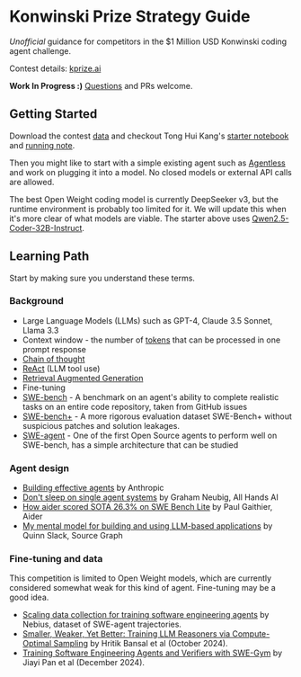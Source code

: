 # Konwinski Prize Strategy Guide
*Unofficial* guidance for competitors in the $1 Million USD Konwinski coding agent challenge.

Contest details: [kprize.ai](https://kprize.ai)

**Work In Progress :)** [Questions](https://github.com/raymyers/konwinski-prize-strategy-guide/issues/1) and PRs welcome.

## Getting Started

Download the contest [data](https://www.kaggle.com/competitions/konwinski-prize/data) and checkout Tong Hui Kang's [starter notebook](https://www.kaggle.com/competitions/konwinski-prize/discussion/553294) and [running note](https://www.kaggle.com/code/huikang/starter-notebook-select-patch-verify/comments#3082193).

Then you might like to start with a simple existing agent such as [Agentless](https://github.com/OpenAutoCoder/Agentless/tree/main) and work on plugging it into a model. No closed models or external API calls are allowed.

The best Open Weight coding model is currently DeepSeeker v3, but the runtime environment is probably too limited for it. We will update this when it's more clear of what models are viable. The starter above uses [Qwen2.5-Coder-32B-Instruct](https://github.com/QwenLM/Qwen2.5-Coder).

## Learning Path

Start by making sure you understand these terms.
### Background

* Large Language Models (LLMs) such as GPT-4, Claude 3.5 Sonnet, Llama 3.3
* Context window - the number of [tokens](https://learn.microsoft.com/en-us/dotnet/ai/conceptual/understanding-tokens) that can be processed in one prompt response
* [Chain of thought](https://www.promptingguide.ai/techniques/cot)
* [ReAct](https://www.promptingguide.ai/techniques/react) (LLM tool use)
* [Retrieval Augmented Generation](https://en.wikipedia.org/wiki/Retrieval-augmented_generation)
* Fine-tuning
* [SWE-bench](https://www.swebench.com) - A benchmark on an agent's ability to complete realistic tasks on an entire code repository, taken from GitHub issues
* [SWE-bench+](https://arxiv.org/pdf/2410.06992) - A more rigorous evaluation dataset SWE-Bench+ without suspicious patches and solution leakages.
* [SWE-agent](https://swe-agent.com) - One of the first Open Source agents to perform well on SWE-bench, has a simple architecture that can be studied

### Agent design

* [Building effective agents](https://www.anthropic.com/research/building-effective-agents) by Anthropic
* [Don't sleep on single agent systems](https://www.all-hands.dev/blog/dont-sleep-on-single-agent-systems) by Graham Neubig, All Hands AI
* [How aider scored SOTA 26.3% on SWE Bench Lite](https://aider.chat/2024/05/22/swe-bench-lite.html) by Paul Gaithier, Aider
* [My mental model for building and using LLM-based applications](https://sourcegraph.com/blog/llm-mental-models) by Quinn Slack, Source Graph

### Fine-tuning and data

This competition is limited to Open Weight models, which are currently considered somewhat weak for this kind of agent. Fine-tuning may be a good idea.

* [Scaling data collection for training software engineering agents](https://nebius.com/blog/posts/scaling-data-collection-for-training-swe-agents) by Nebius, dataset of SWE-agent trajectories.
* [Smaller, Weaker, Yet Better: Training LLM Reasoners via Compute-Optimal Sampling](https://arxiv.org/pdf/2408.16737) by Hritik Bansal et al (October 2024).
* [Training Software Engineering Agents and Verifiers with SWE-Gym](https://arxiv.org/abs/2412.21139) by Jiayi Pan et al (December 2024).
